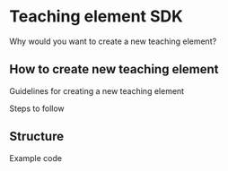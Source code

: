 # Teaching element SDK

Why would you want to create a new teaching element?

## How to create new teaching element

Guidelines for creating a new teaching element

Steps to follow

## Structure

Example code
